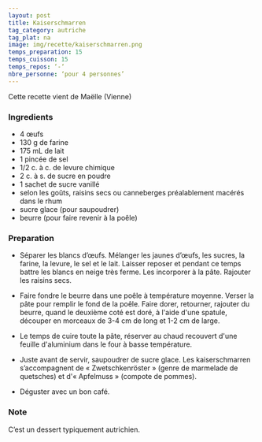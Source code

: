 ```yaml
---
layout: post
title: Kaiserschmarren
tag_category: autriche
tag_plat: na
image: img/recette/kaiserschmarren.png
temps_preparation: 15
temps_cuisson: 15
temps_repos: ‘-‘
nbre_personne: ‘pour 4 personnes’
---
```

Cette recette vient de Maëlle (Vienne)

### Ingredients
* 4 œufs
* 130 g de farine
* 175 mL de lait
* 1 pincée de sel* 1/2 c. à c. de levure chimique
* 2 c. à s. de sucre en poudre
* 1 sachet de sucre vanillé
* selon les goûts, raisins secs ou canneberges préalablement macérés dans le rhum
* sucre glace (pour saupoudrer)
* beurre (pour faire revenir à la poêle)

### Preparation
* Séparer les blancs d’œufs. Mélanger les jaunes d’œufs, les sucres, la farine, la levure, le sel et le lait. Laisser reposer et pendant ce temps battre les blancs en neige très ferme. Les incorporer à la pâte. Rajouter les raisins secs.
* Faire fondre le beurre dans une poêle à température moyenne. Verser la pâte pour remplir le fond de la poêle. Faire dorer, retourner, rajouter du beurre, quand le deuxième coté est doré, à l'aide d'une spatule, découper en morceaux de 3-4 cm de long et 1-2 cm de large.
* Le temps de cuire toute la pâte, réserver au chaud recouvert d'une feuille d'aluminium dans le four à basse température.
* Juste avant de servir, saupoudrer de sucre glace. Les kaiserschmarren s’accompagnent de « Zwetschkenröster » (genre de marmelade de quetsches) et d'« Apfelmuss » (compote de pommes).
* Déguster avec un bon café.  

### Note
C’est un dessert typiquement autrichien.  
